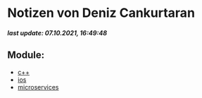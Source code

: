 # Notizen von Deniz Cankurtaran
##### last update: 07.10.2021, 16:49:48 
## Module:
 - [c++](c++/index.md)
 - [ios](ios/index.md)
 - [microservices](microservices/index.md)
